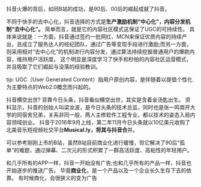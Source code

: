 抖音火爆的背后，如同B站的成功，是90后、00后的崛起成就了抖音。

不同于快手的去中心化，抖音选择的方式是**生产激励机制“中心化”，内容分发机制“去中心化”。**
简单而言，就是它的内容社区模式这保证了UGC的可持续性。
具体来说就是：一方面，抖音通过签约一批网红、MCN来保证优质内容的持续产出，且成立了服务达人的经纪团队，通过广告等变现手段进行激励;而另一方面，则采用相对“去中心化”的机制进行内容分发，通过算法持续挖掘普通用户的爆款内容，维持用户活跃度。
这个明显是深度学习了快手和秒拍的内容社区运营模式，并且吸取了它们崛起与没落的经验教训。




tip:
UGC（User Generated Content）指用户原创内容，是伴随着以提倡个性化为主要特点的Web2.0概念而兴起的。

抖音横空出世?
背靠今日头条，抖音看似横空出世，其实是含着金汤匙出生。
资料显示，抖音的创始人叫梁汝波，是今日头条的技术总监，同时也是张一鸣南开大学的同宿舍兄弟，关系非同一般，两人主修软件工程专业，都以技术的姿态入局内容领域创业。
抖音于2016年9月上线，第二年11月今日头条就以10亿美元收购了北美音乐短视频社交平台**Musical.ly，将其与抖音合**并。

可以参考刚刚上市的B站，虽然B站目前商业化进行缓慢，但它解决了90后“孤单”的难题，通过弹幕、二次元的形式积累了一群高活跃度、高粘性的年轻用户。

和几乎所有的APP一样，抖音一开始没有广告;也和几乎所有的产品一样，抖音也开始逐步的推送广告。
毕竟**商业化**，是一个产品以及一个企业长久生存下去的依靠。
有时候商化，会很狭义的变为广告








